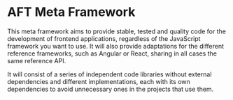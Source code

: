 # AFT Meta Framework

This meta framework aims to provide stable, tested and quality code for the development of frontend applications, regardless of the JavaScript framework you want to use. It will also provide adaptations for the different reference frameworks, such as Angular or React, sharing in all cases the same reference API.

It will consist of a series of independent code libraries without external dependencies and different implementations, each with its own dependencies to avoid unnecessary ones in the projects that use them.

